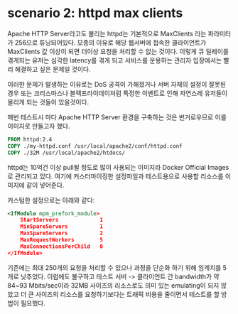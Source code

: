 # scenario 2: httpd max clients

Apache HTTP Server라고도 불리는 httpd는 기본적으로 MaxClients 라는 파라미터가 256으로 튜닝되어있다.
모종의 이유로 해당 웹서버에 접속한 클라이언트가 MaxClients 값 이상이 되면 더이상 요청을 처리할 수 없는 것이다.
이렇게 큐 딜레이를 겪게되는 유저는 심각한 latency를 겪게 되고 서비스를 운용하는 관리자 입장에서는 빨리 해결하고 싶은 문제일 것이다.

이러한 문제가 발생하는 이유로는 DoS 공격이 가해졌거나 서버 자체의 설정이 잘못된 경우 또는 크리스마스나 블랙프라이데이처럼 특정한
이벤트로 인해 자연스레 유저들이 몰리게 되는 것들이 있을것이다.

매번 테스트시 마다 Apache HTTP Server 환경을 구축하는 것은 번거로우므로 이를 이미지로 만들고자 했다.

```Dockerfile
FROM httpd:2.4
COPY ./my-httpd.conf /usr/local/apache2/conf/httpd.conf
COPY ./32M /usr/local/apache2/htdocs/
```

httpd는 10억건 이상 pull될 정도로 많이 사용되는 이미지라 Docker Official Images로 관리되고 있다.
여기에 커스터마이징한 설정파일과 테스트용으로 사용할 리소스를 이미지에 같이 넣어준다.

커스텀한 설정으로는 아래와 같다:
```xml
<IfModule mpm_prefork_module>
    StartServers             1
    MinSpareServers          1
    MaxSpareServers          2
    MaxRequestWorkers        5
    MaxConnectionsPerChild   0
</IfModule>
```
기존에는 최대 250개의 요청을 처리할 수 있으나 과정을 단순화 하기 위해 임계치를 5개로 낮추었다.
이럼에도 불구하고 테스트 서버 -> 클라이언트 간 bandwidth가 약 84~93 Mbits/sec이라 32MB 사이즈의 리소스로도 의미 있는 emulating이 되지 않았고
더 큰 사이즈의 리소스를 요청하기보다는 트래픽 비용을 줄이면서 테스트를 할 방법이 필요했다.

